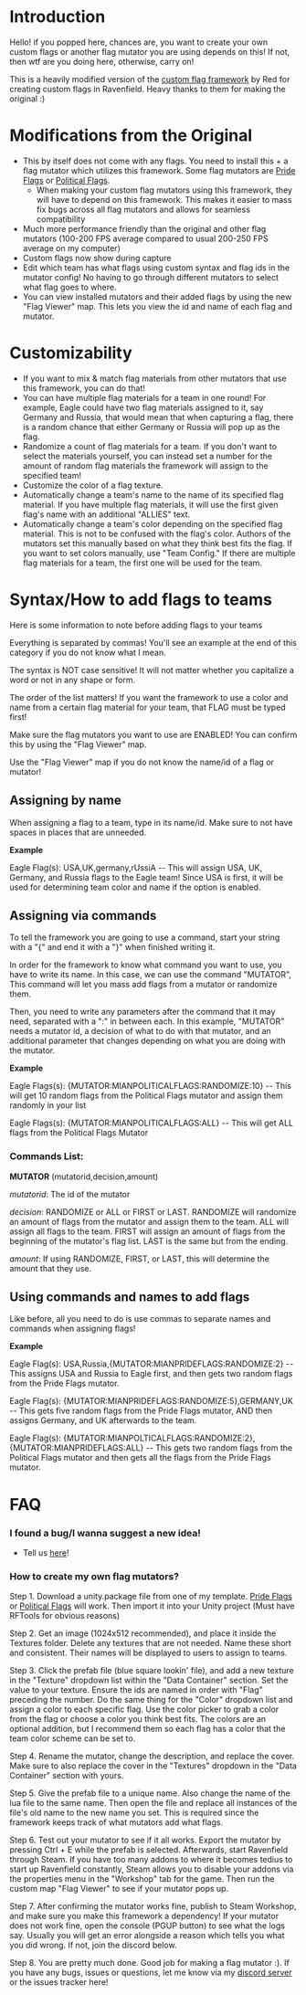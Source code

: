 # Introduction
Hello! if you popped here, chances are, you want to create your own custom flags or another flag mutator you are using depends on this! If not, then wtf are you doing here, otherwise, carry on!

This is a heavily modified version of the [custom flag framework](https://steamcommunity.com/sharedfiles/filedetails/?id=2797568530) by Red for creating custom flags in Ravenfield. Heavy thanks to them for making the original :)

# Modifications from the Original
- This by itself does not come with any flags. You need to install this + a flag mutator which utilizes this framework. Some flag mutators are [Pride Flags](https://steamcommunity.com/sharedfiles/filedetails/?id=3385314817) or [Political Flags](https://steamcommunity.com/sharedfiles/filedetails/?id=3385314194).
  - When making your custom flag mutators using this framework, they will have to depend on this framework. This makes it easier to mass fix bugs across all flag mutators and allows for seamless compatibility 
- Much more performance friendly than the original and other flag mutators (100-200 FPS average compared to usual 200-250 FPS average on my computer)
- Custom flags now show during capture
- Edit which team has what flags using custom syntax and flag ids in the mutator config! No having to go through different mutators to select what flag goes to where.
- You can view installed mutators and their added flags by using the new "Flag Viewer" map. This lets you view the id and name of each flag and mutator.

# Customizability
- If you want to mix & match flag materials from other mutators that use this framework, you can do that!
- You can have multiple flag materials for a team in one round! For example, Eagle could have two flag materials assigned to it, say Germany and Russia, that would mean that when capturing a flag, there is a random chance that either Germany or Russia will pop up as the flag.
- Randomize a count of flag materials for a team. If you don't want to select the materials yourself, you can instead set a number for the amount of random flag materials the framework will assign to the specified team!
- Customize the color of a flag texture.
- Automatically change a team's name to the name of its specified flag material. If you have multiple flag materials, it will use the first given flag's name with an additional "ALLIES" text.
- Automatically change a team's color depending on the specified flag material. This is not to be confused with the flag's color. Authors of the mutators set this manually based on what they think best fits the flag. If you want to set colors manually, use "Team Config." If there are multiple flag materials for a team, the first one will be used for the team.

# Syntax/How to add flags to teams
Here is some information to note before adding flags to your teams

Everything is separated by commas! You'll see an example at the end of this category if you do not know what I mean.

The syntax is NOT case sensitive! It will not matter whether you capitalize a word or not in any shape or form.

The order of the list matters! If you want the framework to use a color and name from a certain flag material for your team, that FLAG must be typed first!

Make sure the flag mutators you want to use are ENABLED! You can confirm this by using the "Flag Viewer" map.

Use the "Flag Viewer" map if you do not know the name/id of a flag or mutator!

## Assigning by name
When assigning a flag to a team, type in its name/id. Make sure to not have spaces in places that are unneeded.

**Example**

Eagle Flag(s): USA,UK,germany,rUssiA -- This will assign USA, UK, Germany, and Russia flags to the Eagle team! Since USA is first, it will be used for determining team color and name if the option is enabled.

## Assigning via commands
To tell the framework you are going to use a command, start your string with a "{" and end it with a "}" when finished writing it.

In order for the framework to know what command you want to use, you have to write its name. In this case, we can use the command "MUTATOR", This command will let you mass add flags from a mutator or randomize them.

Then, you need to write any parameters after the command that it may need, separated with a ":" in between each. In this example, "MUTATOR" needs a mutator id, a decision of what to do with that mutator, and an additional parameter that changes depending on what you are doing with the mutator.

**Example**

Eagle Flags(s): {MUTATOR:MIANPOLITICALFLAGS:RANDOMIZE:10} -- This will get 10 random flags from the Political Flags mutator and assign them randomly in your list

Eagle Flags(s): {MUTATOR:MIANPOLITICALFLAGS:ALL} -- This will get ALL flags from the Political Flags Mutator


### Commands List:

**MUTATOR** (mutatorid,decision,amount)

*mutatorid*: The id of the mutator

*decision*: RANDOMIZE or ALL or FIRST or LAST. RANDOMIZE will randomize an amount of flags from the mutator and assign them to the team. ALL will assign all flags to the team. FIRST will assign an amount of flags from the beginning of the mutator's flag list. LAST is the same but from the ending.

*amount*: If using RANDOMIZE, FIRST, or LAST, this will determine the amount that they use.

## Using commands and names to add flags
Like before, all you need to do is use commas to separate names and commands when assigning flags!

**Example**

Eagle Flag(s): USA,Russia,{MUTATOR:MIANPRIDEFLAGS:RANDOMIZE:2} -- This assigns USA and Russia to Eagle first, and then gets two random flags from the Pride Flags mutator.

Eagle Flag(s): {MUTATOR:MIANPRIDEFLAGS:RANDOMIZE:5},GERMANY,UK -- This gets five random flags from the Pride Flags mutator, AND then assigns Germany, and UK afterwards to the team.

Eagle Flag(s): {MUTATOR:MIANPOLTICALFLAGS:RANDOMIZE:2},{MUTATOR:MIANPRIDEFLAGS:ALL} -- This gets two random flags from the Political Flags mutator and then gets all the flags from the Pride Flags mutator.

# FAQ
### I found a bug/I wanna suggest a new idea!

- Tell us [here](https://github.com/MianReplicate/Mian-Custom-Flags-Framework/issues)!

### How to create my own flag mutators?

Step 1. Download a unity.package file from one of my template. [Pride Flags](https://github.com/MianReplicate/Pride-Flags) or [Political Flags](https://github.com/MianReplicate/Political-Flags) will work. Then import it into your Unity project (Must have RFTools for obvious reasons)

Step 2. Get an image (1024x512 recommended), and place it inside the Textures folder. Delete any textures that are not needed. Name these short and consistent. Their names will be displayed to users to assign to teams.

Step 3. Click the prefab file (blue square lookin' file), and add a new texture in the "Texture" dropdown list within the "Data Container" section. Set the value to your texture. Ensure the ids are named in order with "Flag" preceding the number. Do the same thing for the "Color" dropdown list and assign a color to each specific flag. Use the color picker to grab a color from the flag or choose a color you think best fits. The colors are an optional addition, but I recommend them so each flag has a color that the team color scheme can be set to.

Step 4. Rename the mutator, change the description, and replace the cover. Make sure to also replace the cover in the "Textures" dropdown in the "Data Container" section with yours.

Step 5. Give the prefab file to a unique name. Also change the name of the lua file to the same name. Then open the file and replace all instances of the file's old name to the new name you set. This is required since the framework keeps track of what mutators add what flags.

Step 6. Test out your mutator to see if it all works. Export the mutator by pressing Ctrl + E while the prefab is selected. Afterwards, start Ravenfield through Steam. If you have too many addons to where it becomes tedius to start up Ravenfield constantly, Steam allows you to disable your addons via the properties menu in the "Workshop" tab for the game. Then run the custom map "Flag Viewer" to see if your mutator pops up.

Step 7. After confirming the mutator works fine, publish to Steam Workshop, and make sure you make this framework a dependency! If your mutator does not work fine, open the console (PGUP button) to see what the logs say. Usually you will get an error alongside a reason which tells you what you did wrong. If not, join the discord below.

Step 8. You are pretty much done. Good job for making a flag mutator :). If you have any bugs, issues or questions, let me know via my [discord server](https://discord.gg/2h3pkECbdn) or the issues tracker here!
